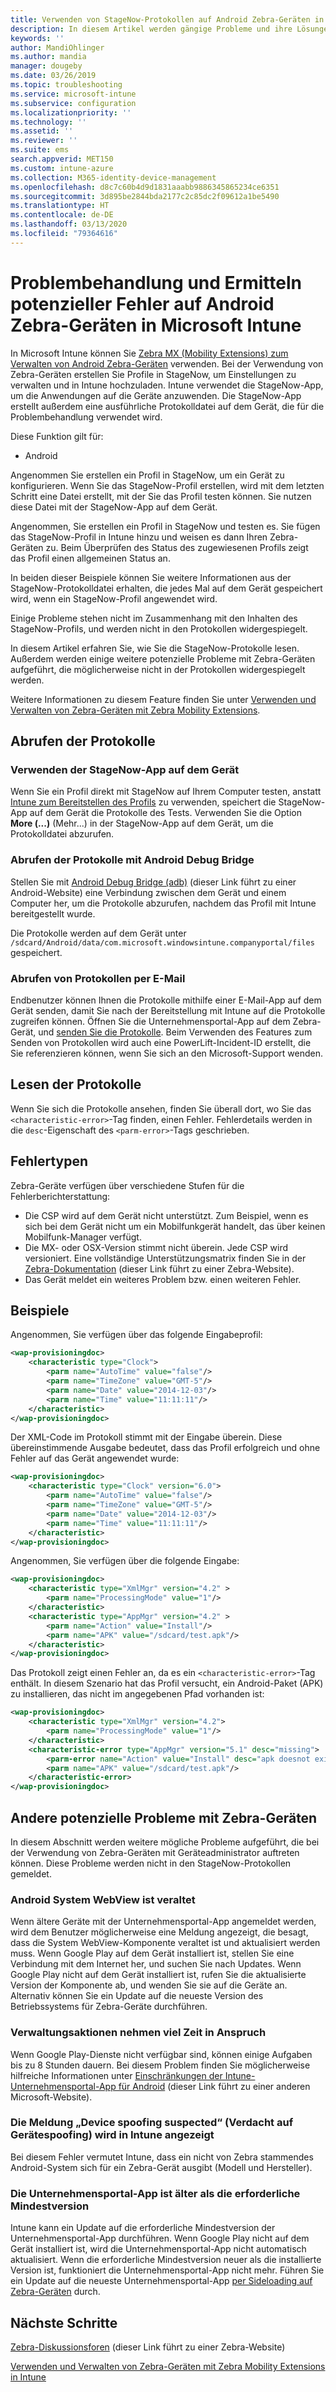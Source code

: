 ```yaml
---
title: Verwenden von StageNow-Protokollen auf Android Zebra-Geräten in Microsoft Intune – Azure | Microsoft-Dokumentation
description: In diesem Artikel werden gängige Probleme und ihre Lösungen bei der Verwendung von StageNow auf Android-Geräten mit Microsoft Intune. Außerdem erfahren Sie, wie Sie Protokolle abrufen, und erhalten Beispiele zum Prüfen von Protokollen auf Fehler.
keywords: ''
author: MandiOhlinger
ms.author: mandia
manager: dougeby
ms.date: 03/26/2019
ms.topic: troubleshooting
ms.service: microsoft-intune
ms.subservice: configuration
ms.localizationpriority: ''
ms.technology: ''
ms.assetid: ''
ms.reviewer: ''
ms.suite: ems
search.appverid: MET150
ms.custom: intune-azure
ms.collection: M365-identity-device-management
ms.openlocfilehash: d8c7c60b4d9d1831aaabb9886345865234ce6351
ms.sourcegitcommit: 3d895be2844bda2177c2c85dc2f09612a1be5490
ms.translationtype: HT
ms.contentlocale: de-DE
ms.lasthandoff: 03/13/2020
ms.locfileid: "79364616"
---
```

# <a name="troubleshoot-and-see-potential-issues-on-android-zebra-devices-in-microsoft-intune"></a>Problembehandlung und Ermitteln potenzieller Fehler auf Android Zebra-Geräten in Microsoft Intune



In Microsoft Intune können Sie [Zebra MX (Mobility Extensions) zum Verwalten von Android Zebra-Geräten](android-zebra-mx-overview.md) verwenden. Bei der Verwendung von Zebra-Geräten erstellen Sie Profile in StageNow, um Einstellungen zu verwalten und in Intune hochzuladen. Intune verwendet die StageNow-App, um die Anwendungen auf die Geräte anzuwenden. Die StageNow-App erstellt außerdem eine ausführliche Protokolldatei auf dem Gerät, die für die Problembehandlung verwendet wird.

Diese Funktion gilt für:

- Android

Angenommen Sie erstellen ein Profil in StageNow, um ein Gerät zu konfigurieren. Wenn Sie das StageNow-Profil erstellen, wird mit dem letzten Schritt eine Datei erstellt, mit der Sie das Profil testen können. Sie nutzen diese Datei mit der StageNow-App auf dem Gerät.

Angenommen, Sie erstellen ein Profil in StageNow und testen es. Sie fügen das StageNow-Profil in Intune hinzu und weisen es dann Ihren Zebra-Geräten zu. Beim Überprüfen des Status des zugewiesenen Profils zeigt das Profil einen allgemeinen Status an.

In beiden dieser Beispiele können Sie weitere Informationen aus der StageNow-Protokolldatei erhalten, die jedes Mal auf dem Gerät gespeichert wird, wenn ein StageNow-Profil angewendet wird.

Einige Probleme stehen nicht im Zusammenhang mit den Inhalten des StageNow-Profils, und werden nicht in den Protokollen widergespiegelt.

In diesem Artikel erfahren Sie, wie Sie die StageNow-Protokolle lesen. Außerdem werden einige weitere potenzielle Probleme mit Zebra-Geräten aufgeführt, die möglicherweise nicht in der Protokollen widergespiegelt werden.

Weitere Informationen zu diesem Feature finden Sie unter [Verwenden und Verwalten von Zebra-Geräten mit Zebra Mobility Extensions](android-zebra-mx-overview.md).

## <a name="get-the-logs"></a>Abrufen der Protokolle

### <a name="use-the-stagenow-app-on-the-device"></a>Verwenden der StageNow-App auf dem Gerät
Wenn Sie ein Profil direkt mit StageNow auf Ihrem Computer testen, anstatt [Intune zum Bereitstellen des Profils](android-zebra-mx-overview.md#step-4-create-a-device-management-profile-in-stagenow) zu verwenden, speichert die StageNow-App auf dem Gerät die Protokolle des Tests. Verwenden Sie die Option **More (...)** (Mehr...) in der StageNow-App auf dem Gerät, um die Protokolldatei abzurufen.

### <a name="get-logs-using-android-debug-bridge"></a>Abrufen der Protokolle mit Android Debug Bridge
Stellen Sie mit [Android Debug Bridge (adb)](https://developer.android.com/studio/command-line/adb) (dieser Link führt zu einer Android-Website) eine Verbindung zwischen dem Gerät und einem Computer her, um die Protokolle abzurufen, nachdem das Profil mit Intune bereitgestellt wurde.

Die Protokolle werden auf dem Gerät unter `/sdcard/Android/data/com.microsoft.windowsintune.companyportal/files` gespeichert.

### <a name="get-logs-from-email"></a>Abrufen von Protokollen per E-Mail
Endbenutzer können Ihnen die Protokolle mithilfe einer E-Mail-App auf dem Gerät senden, damit Sie nach der Bereitstellung mit Intune auf die Protokolle zugreifen können. Öffnen Sie die Unternehmensportal-App auf dem Zebra-Gerät, und [senden Sie die Protokolle](https://docs.microsoft.com/user-help/send-logs-to-your-it-admin-by-email-android). Beim Verwenden des Features zum Senden von Protokollen wird auch eine PowerLift-Incident-ID erstellt, die Sie referenzieren können, wenn Sie sich an den Microsoft-Support wenden.

## <a name="read-the-logs"></a>Lesen der Protokolle

Wenn Sie sich die Protokolle ansehen, finden Sie überall dort, wo Sie das `<characteristic-error>`-Tag finden, einen Fehler. Fehlerdetails werden in die `desc`-Eigenschaft des `<parm-error>`-Tags geschrieben.

## <a name="error-types"></a>Fehlertypen

Zebra-Geräte verfügen über verschiedene Stufen für die Fehlerberichterstattung:

- Die CSP wird auf dem Gerät nicht unterstützt. Zum Beispiel, wenn es sich bei dem Gerät nicht um ein Mobilfunkgerät handelt, das über keinen Mobilfunk-Manager verfügt.
- Die MX- oder OSX-Version stimmt nicht überein. Jede CSP wird versioniert. Eine vollständige Unterstützungsmatrix finden Sie in der [Zebra-Dokumentation](http://techdocs.zebra.com/mx/) (dieser Link führt zu einer Zebra-Website).
- Das Gerät meldet ein weiteres Problem bzw. einen weiteren Fehler.

## <a name="examples"></a>Beispiele

Angenommen, Sie verfügen über das folgende Eingabeprofil:

```xml
<wap-provisioningdoc>
    <characteristic type="Clock">
        <parm name="AutoTime" value="false"/>
        <parm name="TimeZone" value="GMT-5"/>
        <parm name="Date" value="2014-12-03"/>
        <parm name="Time" value="11:11:11"/>
    </characteristic>
</wap-provisioningdoc>
```

Der XML-Code im Protokoll stimmt mit der Eingabe überein. Diese übereinstimmende Ausgabe bedeutet, dass das Profil erfolgreich und ohne Fehler auf das Gerät angewendet wurde:

```xml
<wap-provisioningdoc>
    <characteristic type="Clock" version="6.0">
        <parm name="AutoTime" value="false"/>
        <parm name="TimeZone" value="GMT-5"/>
        <parm name="Date" value="2014-12-03"/>
        <parm name="Time" value="11:11:11"/>
    </characteristic>
</wap-provisioningdoc>
```

Angenommen, Sie verfügen über die folgende Eingabe:

```xml
<wap-provisioningdoc>
    <characteristic type="XmlMgr" version="4.2" >
        <parm name="ProcessingMode" value="1"/>
    </characteristic>
    <characteristic type="AppMgr" version="4.2" >
        <parm name="Action" value="Install"/>
        <parm name="APK" value="/sdcard/test.apk"/>
    </characteristic>
</wap-provisioningdoc>
```

Das Protokoll zeigt einen Fehler an, da es ein `<characteristic-error>`-Tag enthält. In diesem Szenario hat das Profil versucht, ein Android-Paket (APK) zu installieren, das nicht im angegebenen Pfad vorhanden ist:

```xml
<wap-provisioningdoc>
    <characteristic type="XmlMgr" version="4.2">
        <parm name="ProcessingMode" value="1"/>
    </characteristic>
    <characteristic-error type="AppMgr" version="5.1" desc="missing">
        <parm-error name="Action" value="Install" desc="apk doesnot exist in the path"/>
        <parm name="APK" value="/sdcard/test.apk"/>
    </characteristic-error>
</wap-provisioningdoc>
```

## <a name="other-potential-issues-with-zebra-devices"></a>Andere potenzielle Probleme mit Zebra-Geräten

In diesem Abschnitt werden weitere mögliche Probleme aufgeführt, die bei der Verwendung von Zebra-Geräten mit Geräteadministrator auftreten können. Diese Probleme werden nicht in den StageNow-Protokollen gemeldet.

### <a name="android-system-webview-is-out-of-date"></a>Android System WebView ist veraltet

Wenn ältere Geräte mit der Unternehmensportal-App angemeldet werden, wird dem Benutzer möglicherweise eine Meldung angezeigt, die besagt, dass die System WebView-Komponente veraltet ist und aktualisiert werden muss. Wenn Google Play auf dem Gerät installiert ist, stellen Sie eine Verbindung mit dem Internet her, und suchen Sie nach Updates. Wenn Google Play nicht auf dem Gerät installiert ist, rufen Sie die aktualisierte Version der Komponente ab, und wenden Sie sie auf die Geräte an. Alternativ können Sie ein Update auf die neueste Version des Betriebssystems für Zebra-Geräte durchführen.

### <a name="management-actions-take-a-long-time"></a>Verwaltungsaktionen nehmen viel Zeit in Anspruch

Wenn Google Play-Dienste nicht verfügbar sind, können einige Aufgaben bis zu 8 Stunden dauern. Bei diesem Problem finden Sie möglicherweise hilfreiche Informationen unter [Einschränkungen der Intune-Unternehmensportal-App für Android](https://support.microsoft.com/help/3211588/limitations-of-intune-company-portal-app-for-android-in-china) (dieser Link führt zu einer anderen Microsoft-Website).

### <a name="device-spoofing-suspected-shows-in-intune"></a>Die Meldung „Device spoofing suspected“ (Verdacht auf Gerätespoofing) wird in Intune angezeigt

Bei diesem Fehler vermutet Intune, dass ein nicht von Zebra stammendes Android-System sich für ein Zebra-Gerät ausgibt (Modell und Hersteller).

### <a name="company-portal-app-is-older-than-minimum-required-version"></a>Die Unternehmensportal-App ist älter als die erforderliche Mindestversion

Intune kann ein Update auf die erforderliche Mindestversion der Unternehmensportal-App durchführen. Wenn Google Play nicht auf dem Gerät installiert ist, wird die Unternehmensportal-App nicht automatisch aktualisiert. Wenn die erforderliche Mindestversion neuer als die installierte Version ist, funktioniert die Unternehmensportal-App nicht mehr. Führen Sie ein Update auf die neueste Unternehmensportal-App [per Sideloading auf Zebra-Geräten](android-zebra-mx-overview.md#sideload-the-company-portal-app) durch.

## <a name="next-steps"></a>Nächste Schritte

[Zebra-Diskussionsforen](https://developer.zebra.com/community/home/discussions) (dieser Link führt zu einer Zebra-Website)

[Verwenden und Verwalten von Zebra-Geräten mit Zebra Mobility Extensions in Intune](android-zebra-mx-overview.md)
